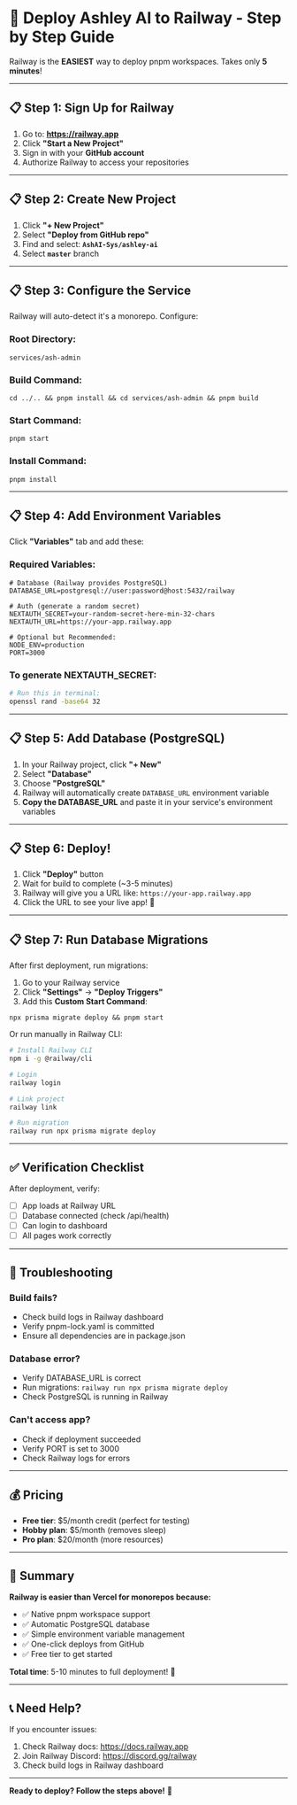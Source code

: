 # 🚂 Deploy Ashley AI to Railway - Step by Step Guide

Railway is the **EASIEST** way to deploy pnpm workspaces. Takes only **5 minutes**!

---

## 📋 Step 1: Sign Up for Railway

1. Go to: **https://railway.app**
2. Click **"Start a New Project"**
3. Sign in with your **GitHub account**
4. Authorize Railway to access your repositories

---

## 📋 Step 2: Create New Project

1. Click **"+ New Project"**
2. Select **"Deploy from GitHub repo"**
3. Find and select: **`AshAI-Sys/ashley-ai`**
4. Select **`master`** branch

---

## 📋 Step 3: Configure the Service

Railway will auto-detect it's a monorepo. Configure:

### Root Directory:
```
services/ash-admin
```

### Build Command:
```
cd ../.. && pnpm install && cd services/ash-admin && pnpm build
```

### Start Command:
```
pnpm start
```

### Install Command:
```
pnpm install
```

---

## 📋 Step 4: Add Environment Variables

Click **"Variables"** tab and add these:

### Required Variables:

```env
# Database (Railway provides PostgreSQL)
DATABASE_URL=postgresql://user:password@host:5432/railway

# Auth (generate a random secret)
NEXTAUTH_SECRET=your-random-secret-here-min-32-chars
NEXTAUTH_URL=https://your-app.railway.app

# Optional but Recommended:
NODE_ENV=production
PORT=3000
```

### To generate NEXTAUTH_SECRET:
```bash
# Run this in terminal:
openssl rand -base64 32
```

---

## 📋 Step 5: Add Database (PostgreSQL)

1. In your Railway project, click **"+ New"**
2. Select **"Database"**
3. Choose **"PostgreSQL"**
4. Railway will automatically create `DATABASE_URL` environment variable
5. **Copy the DATABASE_URL** and paste it in your service's environment variables

---

## 📋 Step 6: Deploy!

1. Click **"Deploy"** button
2. Wait for build to complete (~3-5 minutes)
3. Railway will give you a URL like: `https://your-app.railway.app`
4. Click the URL to see your live app! 🎉

---

## 📋 Step 7: Run Database Migrations

After first deployment, run migrations:

1. Go to your Railway service
2. Click **"Settings"** → **"Deploy Triggers"**
3. Add this **Custom Start Command**:
```
npx prisma migrate deploy && pnpm start
```

Or run manually in Railway CLI:
```bash
# Install Railway CLI
npm i -g @railway/cli

# Login
railway login

# Link project
railway link

# Run migration
railway run npx prisma migrate deploy
```

---

## ✅ Verification Checklist

After deployment, verify:

- [ ] App loads at Railway URL
- [ ] Database connected (check /api/health)
- [ ] Can login to dashboard
- [ ] All pages work correctly

---

## 🔧 Troubleshooting

### Build fails?
- Check build logs in Railway dashboard
- Verify pnpm-lock.yaml is committed
- Ensure all dependencies are in package.json

### Database error?
- Verify DATABASE_URL is correct
- Run migrations: `railway run npx prisma migrate deploy`
- Check PostgreSQL is running in Railway

### Can't access app?
- Check if deployment succeeded
- Verify PORT is set to 3000
- Check Railway logs for errors

---

## 💰 Pricing

- **Free tier**: $5/month credit (perfect for testing)
- **Hobby plan**: $5/month (removes sleep)
- **Pro plan**: $20/month (more resources)

---

## 🎯 Summary

**Railway is easier than Vercel for monorepos because:**
- ✅ Native pnpm workspace support
- ✅ Automatic PostgreSQL database
- ✅ Simple environment variable management
- ✅ One-click deploys from GitHub
- ✅ Free tier to get started

**Total time**: 5-10 minutes to full deployment! 🚀

---

## 📞 Need Help?

If you encounter issues:
1. Check Railway docs: https://docs.railway.app
2. Join Railway Discord: https://discord.gg/railway
3. Check build logs in Railway dashboard

---

**Ready to deploy? Follow the steps above!** 🎉
